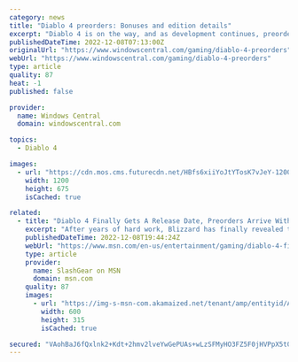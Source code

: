 ```yaml
---
category: news
title: "Diablo 4 preorders: Bonuses and edition details"
excerpt: "Diablo 4 is on the way, and as development continues, preorder details have appeared, allowing players to know what they're getting when they reserve their copy of the fourth mainline entry in this ..."
publishedDateTime: 2022-12-08T07:13:00Z
originalUrl: "https://www.windowscentral.com/gaming/diablo-4-preorders"
webUrl: "https://www.windowscentral.com/gaming/diablo-4-preorders"
type: article
quality: 87
heat: -1
published: false

provider:
  name: Windows Central
  domain: windowscentral.com

topics:
  - Diablo 4

images:
  - url: "https://cdn.mos.cms.futurecdn.net/HBfs6xiiYoJtYTosK7vJeY-1200-80.jpg"
    width: 1200
    height: 675
    isCached: true

related:
  - title: "Diablo 4 Finally Gets A Release Date, Preorders Arrive With Beta Perk"
    excerpt: "After years of hard work, Blizzard has finally revealed the erelease date for \"Diablo 4.\" The announcement was joined by the launch of preorders."
    publishedDateTime: 2022-12-08T19:44:24Z
    webUrl: "https://www.msn.com/en-us/entertainment/gaming/diablo-4-finally-gets-a-release-date-preorders-arrive-with-beta-perk/ar-AA154x9M"
    type: article
    provider:
      name: SlashGear on MSN
      domain: msn.com
    quality: 87
    images:
      - url: "https://img-s-msn-com.akamaized.net/tenant/amp/entityid/AA154BT3.img?h=315&w=600&m=6&q=60&o=t&l=f&f=jpg"
        width: 600
        height: 315
        isCached: true

secured: "VAohBaJ6fQxlnk2+Kdt+2hmv2lveYwGePUAs+wLzSFMyHO3FZ5F0jHVPpX5t0EfqyF9MgYy8fA46aIv1etwk5+rxvy8Vz8vg00XXbTOkczWuomtsCr1Z8HQzSW4CndOlxNdbbG7EWxxHV13klhBFXf1wD+rKsPFIWYpzg3oCRmJFMJfdhugBI8VyzGr3SSnNP1sRQ5I6Pp6uip/Erwlum6+HKRqtjOb4nUILoS31jOIpvmugMW+hdCgL/dHZ73+G7gqqGe3LP1tcbErHPUvSrbuwtEvGqm9uRlZzeCeYgDUlGwDT+gSCr/WoDr9RtnnFP43WdK+OqGVA/mMZxOovL6y/74Dske8jjVLzF2lSQzs=;3eJp7zDJ6iAK8geS8FwOQQ=="
---
```



